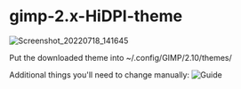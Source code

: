 # gimp-2.x-HiDPI-theme


![Screenshot_20220718_141645](https://user-images.githubusercontent.com/42098407/179509270-a53b2321-011d-45dc-b2cb-dcc11212694b.png)

Put the downloaded theme into ~/.config/GIMP/2.10/themes/

Additional things you'll need to change manually:
![Guide](https://user-images.githubusercontent.com/42098407/179511505-43b459ce-2fe3-48e1-b19a-1d7739ce8f42.png)

